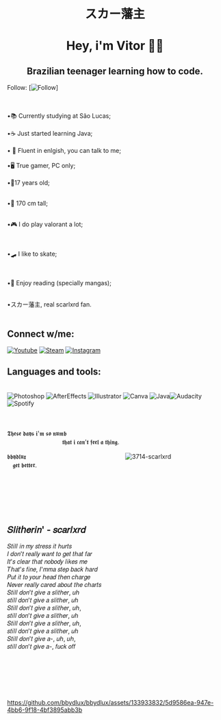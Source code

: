 # <center> スカー藩主

# <center> Hey, i'm Vitor 🥷🏿
## <center> Brazilian teenager learning how to code.


Follow:
[![Follow](https://img.shields.io/github/followers/bbydlux.svg?style=social&label=Follow&maxAge=2592000)]
<br/>
<br/>
<br/>



    
•📚 Currently studying at São Lucas;
 <br/>
    <br/>
•☕ Just started learning Java;
<br/>
    <br/>
   • 💬 Fluent in enlgish, you can talk to me;
    <br/>
    <br/>
    •🖥️ True gamer, PC only;<br/><br/>
    •👤17 years old;
 <br/>
 <br/>

  •📏 170 cm tall;<br/><br/>

 
 

  •🎮 I do play valorant a lot;   
 
 <br/>

  •🛹 I like to skate;
 
 <br/>

  •📖 Enjoy reading (specially mangas);
<br/>
 <br/>
 
  •スカー藩主, real scarlxrd fan.
<br/>
<br/>

## Connect w/me: 
[![Youtube](https://img.shields.io/badge/YouTube-FF0000?style=for-the-badge&logo=youtube&logoColor=white)](https://www.youtube.com/channel/UCShSeONE08BE3c2Vw_F2hlA)
[![Steam](https://img.shields.io/badge/Steam-000000?style=for-the-badge&logo=steam&logoColor=white)](https://steamcommunity.com/id/wordaddy/)
[![Instagram](https://img.shields.io/badge/Instagram-E4405F?style=for-the-badge&logo=instagram&logoColor=white)](https://instragram.com/bbydlux)

## Languages and tools:

<div style="display: inline_block"><br/>
<img align="center" alt="Photoshop" src="https://img.shields.io/badge/Adobe%20Photoshop-31A8FF?style=for-the-badge&logo=Adobe%20Photoshop&logoColor=black" />
<img align="center" alt="AfterEffects" src="https://img.shields.io/badge/Adobe%20after%20affects-CF96FD?style=for-the-badge&logo=Adobe%20after%20effects&logoColor=393665" />
<img align="center" alt="Illustrator" src="https://img.shields.io/badge/Adobe%20Illustrator-FF9A00?style=for-the-badge&logo=adobe%20illustrator&logoColor=white" />
<img align="center" alt="Canva" src="https://img.shields.io/badge/Canva-%2300C4CC.svg?&style=for-the-badge&logo=Canva&logoColor=white" />
<img align="center" alt="Java" src="https://img.shields.io/badge/Java-ED8B00?style=for-the-badge&logo=openjdk&logoColor=white" /><img align="center" alt="Audacity" src="https://img.shields.io/badge/Audacity-0000CC?style=for-the-badge&logo=audacity&logoColor=white" /><img align="center" alt="Spotify" src="https://img.shields.io/badge/Spotify-1ED760?&style=for-the-badge&logo=spotify&logoColor=white" />
</div>
<br/>
<br/>
<br/>
𝕿𝖍𝖊𝖘𝖊 𝖉𝖆𝖞𝖘 𝖎'𝖒 𝖘𝖔 𝖓𝖚𝖒𝖇 ㅤㅤㅤㅤㅤㅤㅤㅤㅤㅤㅤㅤㅤㅤㅤㅤㅤㅤㅤㅤㅤㅤㅤㅤㅤㅤㅤㅤㅤㅤㅤㅤㅤㅤㅤㅤㅤㅤ𝖙𝖍𝖆𝖙 𝖎 𝖈𝖆𝖓'𝖙 𝖋𝖊𝖊𝖑 𝖆 𝖙𝖍𝖎𝖓𝖌.

𝖇𝖇𝖞𝖉𝖑𝖚𝖝ㅤㅤㅤㅤㅤㅤㅤㅤㅤㅤㅤㅤㅤㅤㅤㅤㅤㅤ![3714-scarlxrd](https://github.com/bbydlux/bbydlux/assets/133933832/4d86515b-751b-42de-81fa-fa1b2ccb9778) ㅤㅤㅤㅤㅤㅤㅤㅤㅤㅤ𝖌𝖊𝖙 𝖇𝖊𝖙𝖙𝖊𝖗.

<br/>
<br/>
<br/>
<br/>
<br/>

## 𝑆𝑙𝑖𝑡𝘩𝑒𝑟𝑖𝑛' - 𝑠𝑐𝑎𝑟𝑙𝑥𝑟𝑑
𝑆𝑡𝑖𝑙𝑙 𝑖𝑛 𝑚𝑦 𝑠𝑡𝑟𝑒𝑠𝑠 𝑖𝑡 𝘩𝑢𝑟𝑡𝑠
<br/>
𝐼 𝑑𝑜𝑛'𝑡 𝑟𝑒𝑎𝑙𝑙𝑦 𝑤𝑎𝑛𝑡 𝑡𝑜 𝑔𝑒𝑡 𝑡𝘩𝑎𝑡 𝑓𝑎𝑟<br/>
𝐼𝑡'𝑠 𝑐𝑙𝑒𝑎𝑟 𝑡𝘩𝑎𝑡 𝑛𝑜𝑏𝑜𝑑𝑦 𝑙𝑖𝑘𝑒𝑠 𝑚𝑒<br/>
𝑇𝘩𝑎𝑡'𝑠 𝑓𝑖𝑛𝑒, 𝐼'𝑚𝑚𝑎 𝑠𝑡𝑒𝑝 𝑏𝑎𝑐𝑘 𝘩𝑎𝑟𝑑<br/>
𝑃𝑢𝑡 𝑖𝑡 𝑡𝑜 𝑦𝑜𝑢𝑟 𝘩𝑒𝑎𝑑 𝑡𝘩𝑒𝑛 𝑐𝘩𝑎𝑟𝑔𝑒<br/>
𝑁𝑒𝑣𝑒𝑟 𝑟𝑒𝑎𝑙𝑙𝑦 𝑐𝑎𝑟𝑒𝑑 𝑎𝑏𝑜𝑢𝑡 𝑡𝘩𝑒 𝑐𝘩𝑎𝑟𝑡𝑠<br/>
𝑆𝑡𝑖𝑙𝑙 𝑑𝑜𝑛'𝑡 𝑔𝑖𝑣𝑒 𝑎 𝑠𝑙𝑖𝑡𝘩𝑒𝑟, 𝑢𝘩<br/> 𝑠𝑡𝑖𝑙𝑙 𝑑𝑜𝑛'𝑡 𝑔𝑖𝑣𝑒 𝑎 𝑠𝑙𝑖𝑡𝘩𝑒𝑟, 𝑢𝘩<br/>
𝑆𝑡𝑖𝑙𝑙 𝑑𝑜𝑛'𝑡 𝑔𝑖𝑣𝑒 𝑎 𝑠𝑙𝑖𝑡𝘩𝑒𝑟, 𝑢𝘩,<br/> 𝑠𝑡𝑖𝑙𝑙 𝑑𝑜𝑛'𝑡 𝑔𝑖𝑣𝑒 𝑎 𝑠𝑙𝑖𝑡𝘩𝑒𝑟, 𝑢𝘩<br/>
𝑆𝑡𝑖𝑙𝑙 𝑑𝑜𝑛'𝑡 𝑔𝑖𝑣𝑒 𝑎 𝑠𝑙𝑖𝑡𝘩𝑒𝑟, 𝑢𝘩,<br/> 𝑠𝑡𝑖𝑙𝑙 𝑑𝑜𝑛'𝑡 𝑔𝑖𝑣𝑒 𝑎 𝑠𝑙𝑖𝑡𝘩𝑒𝑟, 𝑢𝘩<br/>
𝑆𝑡𝑖𝑙𝑙 𝑑𝑜𝑛'𝑡 𝑔𝑖𝑣𝑒 𝑎-, 𝑢𝘩, 𝑢𝘩,<br/> 𝑠𝑡𝑖𝑙𝑙 𝑑𝑜𝑛'𝑡 𝑔𝑖𝑣𝑒 𝑎-, 𝑓𝑢𝑐𝑘 𝑜𝑓𝑓

<br/>
<br/>
<br/>
<br/>
<br/>
    
    



https://github.com/bbydlux/bbydlux/assets/133933832/5d9586ea-947e-4bb6-9f18-4bf3895abb3b





 
 

  
  
 
